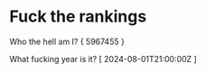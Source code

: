 # Fuck the rankings

Who the hell am I?
{ 5967455 }

What fucking year is it?
[ 2024-08-01T21:00:00Z ]
